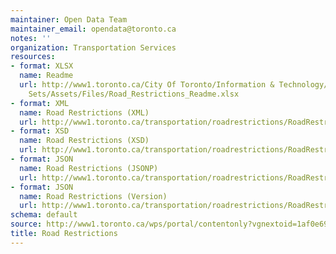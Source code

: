 ```yaml
---
maintainer: Open Data Team
maintainer_email: opendata@toronto.ca
notes: ''
organization: Transportation Services
resources:
- format: XLSX
  name: Readme
  url: http://www1.toronto.ca/City Of Toronto/Information & Technology/Open Data/Data
    Sets/Assets/Files/Road_Restrictions_Readme.xlsx
- format: XML
  name: Road Restrictions (XML)
  url: http://www1.toronto.ca/transportation/roadrestrictions/RoadRestrictions.xml
- format: XSD
  name: Road Restrictions (XSD)
  url: http://www1.toronto.ca/transportation/roadrestrictions/RoadRestrictions.xsd
- format: JSON
  name: Road Restrictions (JSONP)
  url: http://www1.toronto.ca/transportation/roadrestrictions/RoadRestrictions.json
- format: JSON
  name: Road Restrictions (Version)
  url: http://www1.toronto.ca/transportation/roadrestrictions/RoadRestrictionsSN.json
schema: default
source: http://www1.toronto.ca/wps/portal/contentonly?vgnextoid=1af0e69ae554e410VgnVCM10000071d60f89RCRD&vgnextchannel=1a66e03bb8d1e310VgnVCM10000071d60f89RCRD
title: Road Restrictions
---
```

